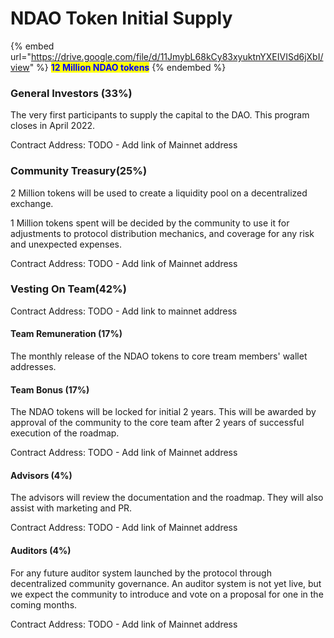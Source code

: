 # NDAO Token Initial Supply

{% embed url="https://drive.google.com/file/d/11JmybL68kCy83xyuktnYXEIVISd6jXbI/view" %}
<mark style="color:blue;">**12 Million NDAO tokens**</mark>
{% endembed %}

### General Investors (33%)&#x20;

The very first participants to supply the capital to the DAO. This program closes in April 2022.&#x20;

Contract Address: TODO - Add link of Mainnet address

### Community Treasury(25%)

2 Million tokens will be used to create a liquidity pool on a decentralized exchange.

1 Million tokens spent will be decided by the community to use it for adjustments to protocol distribution mechanics, and coverage for any risk and unexpected expenses.

Contract Address: TODO - Add link of Mainnet address

### Vesting On Team(42%)

Contract Address: TODO - Add link to mainnet address

#### Team Remuneration (17%)

The monthly release of the NDAO tokens to core tream members' wallet addresses.

#### Team Bonus (17%)

The NDAO tokens will be locked for initial 2 years. This will be awarded by approval of the community to the core team after 2 years of successful execution of the roadmap.

Contract Address: TODO - Add link of Mainnet address

#### Advisors (4%)

The advisors will review the documentation and the roadmap. They will also assist with marketing and PR.

Contract Address: TODO - Add link of Mainnet address

#### Auditors (4%)

For any future auditor system launched by the protocol through decentralized community governance. An auditor system is not yet live, but we expect the community to introduce and vote on a proposal for one in the coming months.&#x20;

Contract Address: TODO - Add link of Mainnet address

